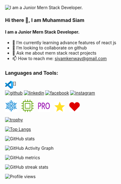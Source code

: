 ![I am a Junior Mern Stack Developer.](https://scontent.fdac23-1.fna.fbcdn.net/v/t1.6435-9/186506509_2921974861375093_5166798288882247044_n.jpg?_nc_cat=101&ccb=1-5&_nc_sid=174925&_nc_eui2=AeEkS45k8H4xmsQaicstOHqWOitFKDvVqsY6K0UoO9Wqxtt6vLnNcZ-O6EA_Ltxujo7qW3vDPwvSwr86cLjC3XmX&_nc_ohc=Q7odlxclWW4AX8CSN2q&_nc_ht=scontent.fdac23-1.fna&oh=d2ac58e154076783b2f781e03f0adade&oe=61C944AD)
### Hi there 👋, I am Muhammad Siam
#### I am a Junior Mern Stack Developer.


- 🌱 I’m currently learning advance features of react js 
- 👯 I’m looking to collaborate on github 
- 💬 Ask me about mern stack react projects 
- 📫 How to reach me: siyamkenway@gmail.com 

### Languages and Tools:

[<img align="left" alt="Visual Studio Code" width="26px" src="https://raw.githubusercontent.com/github/explore/80688e429a7d4ef2fca1e82350fe8e3517d3494d/topics/visual-studio-code/visual-studio-code.png" />]


[<img src='https://cdn.jsdelivr.net/npm/simple-icons@3.0.1/icons/github.svg' alt='github' height='40'>](https://github.com/MshSiam)  [<img src='https://cdn.jsdelivr.net/npm/simple-icons@3.0.1/icons/linkedin.svg' alt='linkedin' height='40'>](https://www.linkedin.com/in/muhammad-siam-77703520b/)  [<img src='https://cdn.jsdelivr.net/npm/simple-icons@3.0.1/icons/facebook.svg' alt='facebook' height='40'>](https://www.facebook.com/seam.kenway)  [<img src='https://cdn.jsdelivr.net/npm/simple-icons@3.0.1/icons/instagram.svg' alt='instagram' height='40'>](https://www.instagram.com/siam_kenway/)  

<a href='https://archiveprogram.github.com/'><img src='https://raw.githubusercontent.com/acervenky/animated-github-badges/master/assets/acbadge.gif' width='40' height='40'></a> <a href='https://docs.github.com/en/developers'><img src='https://raw.githubusercontent.com/acervenky/animated-github-badges/master/assets/devbadge.gif' width='40' height='40'></a> <a href='https://github.com/pricing'><img src='https://raw.githubusercontent.com/acervenky/animated-github-badges/master/assets/pro.gif' width='40' height='40'></a> <a href='https://stars.github.com/'><img src='https://raw.githubusercontent.com/acervenky/animated-github-badges/master/assets/starbadge.gif' width='35' height='35'></a> <a href='https://docs.github.com/en/github/supporting-the-open-source-community-with-github-sponsors'><img src='https://raw.githubusercontent.com/acervenky/animated-github-badges/master/assets/sponsorbadge.gif' width='35' height='35'></a> 

[![trophy](https://github-profile-trophy.vercel.app/?username=MshSiam)](https://github.com/ryo-ma/github-profile-trophy)

[![Top Langs](https://github-readme-stats.vercel.app/api/top-langs/?username=MshSiam)](https://github.com/anuraghazra/github-readme-stats)

![GitHub stats](https://github-readme-stats.vercel.app/api?username=MshSiam&show_icons=true&count_private=true)  

![GitHub Activity Graph](https://activity-graph.herokuapp.com/graph?username=MshSiam)  

![GitHub metrics](https://metrics.lecoq.io/MshSiam)  

![GitHub streak stats](https://github-readme-streak-stats.herokuapp.com/?user=MshSiam)  

![Profile views](https://gpvc.arturio.dev/MshSiam)  
